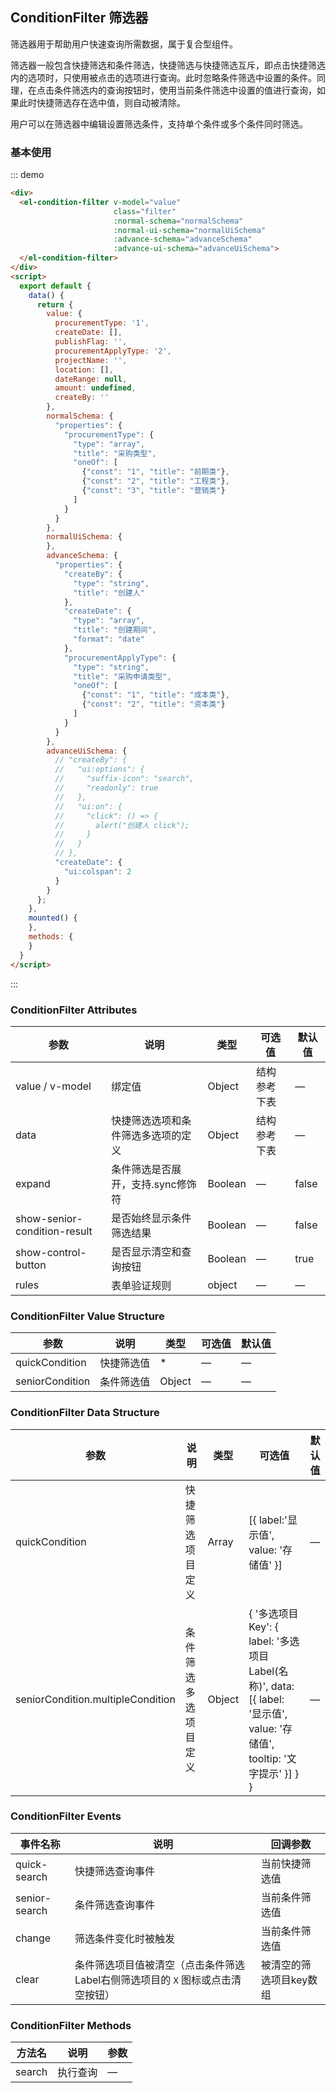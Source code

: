 ## ConditionFilter 筛选器
筛选器用于帮助用户快速查询所需数据，属于复合型组件。

筛选器一般包含快捷筛选和条件筛选，快捷筛选与快捷筛选互斥，即点击快捷筛选内的选项时，只使用被点击的选项进行查询。此时忽略条件筛选中设置的条件。同理，在点击条件筛选内的查询按钮时，使用当前条件筛选中设置的值进行查询，如果此时快捷筛选存在选中值，则自动被清除。

用户可以在筛选器中编辑设置筛选条件，支持单个条件或多个条件同时筛选。

### 基本使用

::: demo
```html
<div>
  <el-condition-filter v-model="value"
                       class="filter"
                       :normal-schema="normalSchema"
                       :normal-ui-schema="normalUiSchema"
                       :advance-schema="advanceSchema"
                       :advance-ui-schema="advanceUiSchema">
  </el-condition-filter>
</div>
<script>
  export default {
    data() {
      return {
        value: {
          procurementType: '1',
          createDate: [],
          publishFlag: '',
          procurementApplyType: '2',
          projectName: '',
          location: [],
          dateRange: null,
          amount: undefined,
          createBy: ''
        },
        normalSchema: {
          "properties": {
            "procurementType": {
              "type": "array",
              "title": "采购类型",
              "oneOf": [
                {"const": "1", "title": "前期类"},
                {"const": "2", "title": "工程类"},
                {"const": "3", "title": "营销类"}
              ]
            }
          }
        },
        normalUiSchema: {
        },
        advanceSchema: {
          "properties": {
            "createBy": {
              "type": "string",
              "title": "创建人"
            },
            "createDate": {
              "type": "array",
              "title": "创建期间",
              "format": "date"
            },
            "procurementApplyType": {
              "type": "string",
              "title": "采购申请类型",
              "oneOf": [
                {"const": "1", "title": "成本类"},
                {"const": "2", "title": "资本类"}
              ]
            }
          }
        },
        advanceUiSchema: {
          // "createBy": {
          //   "ui:options": {
          //     "suffix-icon": "search",
          //     "readonly": true
          //   },
          //   "ui:on": {
          //     "click": () => {
          //       alert("创建人 click");
          //     }
          //   }
          // },
          "createDate": {
            "ui:colspan": 2
          }
        }
      };
    },
    mounted() {
    },
    methods: {
    }
  }
</script>
```
:::
### ConditionFilter Attributes

| 参数      | 说明          | 类型      | 可选值                           | 默认值  |
|---------- |-------------- |---------- |--------------------------------  |-------- |
| value / v-model | 绑定值 | Object | 结构参考下表 | — |
| data | 快捷筛选选项和条件筛选多选项的定义 | Object | 结构参考下表 | — |
| expand | 条件筛选是否展开，支持.sync修饰符 | Boolean | — | false |
| show-senior-condition-result | 是否始终显示条件筛选结果 | Boolean | — | false |
| show-control-button | 是否显示清空和查询按钮 | Boolean | — | true |
| rules    | 表单验证规则 | object | — | — |

### ConditionFilter Value Structure

| 参数      | 说明          | 类型      | 可选值                           | 默认值  |
|---------- |-------------- |---------- |--------------------------------  |-------- |
| quickCondition | 快捷筛选值 | * | — | — |
| seniorCondition | 条件筛选值 | Object | — | — |

### ConditionFilter Data Structure

| 参数      | 说明          | 类型      | 可选值                           | 默认值  |
|---------- |-------------- |---------- |--------------------------------  |-------- |
| quickCondition | 快捷筛选项目定义 | Array | [{ label:'显示值', value: '存储值' }] | — |
| seniorCondition.multipleCondition | 条件筛选多选项目定义 | Object | { '多选项目Key': { label: '多选项目Label(名称)', data: [{ label: '显示值', value: '存储值', tooltip: '文字提示' }] } } | — |

### ConditionFilter Events

| 事件名称      | 说明    | 回调参数      |
|---------- |-------- |---------- |
| quick-search  | 快捷筛选查询事件 | 当前快捷筛选值 |
| senior-search  | 条件筛选查询事件 | 当前条件筛选值 |
| change  | 筛选条件变化时被触发 | 当前条件筛选值 |
| clear  | 条件筛选项目值被清空（点击条件筛选Label右侧筛选项目的 `X` 图标或点击清空按钮） | 被清空的筛选项目key数组 |

### ConditionFilter Methods

| 方法名      | 说明          | 参数
|---------- |-------------- | --------------
|  search | 执行查询 | — |
